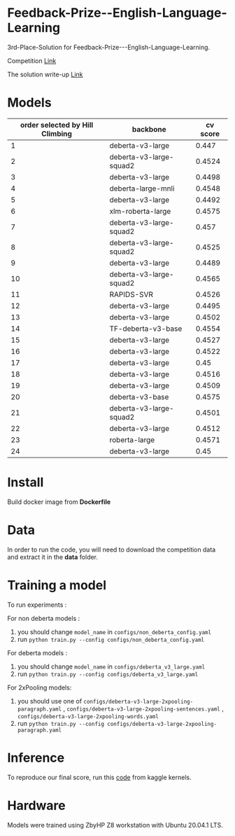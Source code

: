 # Feedback-Prize--English-Language-Learning
3rd-Place-Solution for Feedback-Prize---English-Language-Learning.

Competition [Link](https://www.kaggle.com/competitions/feedback-prize-english-language-learning/overview)

The solution write-up [Link](https://www.kaggle.com/competitions/feedback-prize-english-language-learning/discussion/369609)

# Models
| order selected by Hill Climbing   | backbone      | cv score      |
| -------------   | ------------- |-------------  |
| 1	              | deberta-v3-large |	0.447     |
| 2	              | deberta-v3-large-squad2	| 0.4524 |
| 3	              | deberta-v3-large	| 0.4498 |
| 4	              | deberta-large-mnli	| 0.4548 |
| 5	              | deberta-v3-large	| 0.4492 |
| 6	              | xlm-roberta-large	| 0.4575 |
| 7	              | deberta-v3-large-squad2	| 0.457 |
| 8	              | deberta-v3-large-squad2	| 0.4525 |
| 9	              | deberta-v3-large	| 0.4489 |
| 10	             | deberta-v3-large-squad2	| 0.4565 |
| 11	             | RAPIDS-SVR	| 0.4526 |
| 12	             | deberta-v3-large	| 0.4495 |
| 13	             | deberta-v3-large	| 0.4502 |
| 14	             | TF-deberta-v3-base	| 0.4554 |
| 15	             | deberta-v3-large	| 0.4527 |
| 16	             | deberta-v3-large	| 0.4522 |
| 17	             | deberta-v3-large	| 0.45 |
| 18	             | deberta-v3-large	| 0.4516 |
| 19	             | deberta-v3-large	| 0.4509 |
| 20	             | deberta-v3-base	| 0.4575 |
| 21	             | deberta-v3-large-squad2	| 0.4501 |
| 22	             | deberta-v3-large	| 0.4512 |
| 23	             | roberta-large	| 0.4571 |
|24	              | deberta-v3-large	| 0.45 |

# Install
Build docker image from **Dockerfile**

# Data
In order to run the code, you will need to download the competition data and extract it in the **data** folder.

# Training a model
To run experiments : 

For non deberta models :
 1. you should change `model_name` in `configs/non_deberta_config.yaml` 
 2. run `python train.py --config configs/non_deberta_config.yaml`

For deberta models :

 1. you should change `model_name` in `configs/deberta_v3_large.yaml` 
 2. run `python train.py --config configs/deberta_v3_large.yaml`

For 2xPooling models:
 1. you should use one of `configs/deberta-v3-large-2xpooling-paragraph.yaml` , `configs/deberta-v3-large-2xpooling-sentences.yaml` , `configs/deberta-v3-large-2xpooling-words.yaml`
 2. run `python train.py --config configs/deberta-v3-large-2xpooling-paragraph.yaml`
# Inference
To reproduce our final score, run this [code](https://www.kaggle.com/competitions/feedback-prize-english-language-learning/overview) from kaggle kernels.

# Hardware
Models were trained using ZbyHP Z8 workstation with Ubuntu 20.04.1 LTS.
